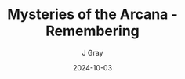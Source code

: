 ---
title: 'Mysteries of the Arcana - Remembering'
alt: 'Mysteries of the Arcana'
date: '2024-10-03'
author: 'J Gray'
artist: 'Keira'
---